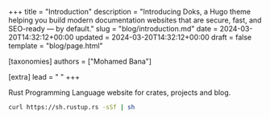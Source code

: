 +++
title = "Introduction"
description = "Introducing Doks, a Hugo theme helping you build modern documentation websites that are secure, fast, and SEO-ready — by default."
slug = "blog/introduction.md"
date = 2024-03-20T14:32:12+00:00
updated = 2024-03-20T14:32:12+00:00
draft = false
template = "blog/page.html"

[taxonomies]
authors = ["Mohamed Bana"]

[extra]
lead = " "
+++

Rust Programming Language website for crates, projects and blog.

```sh
curl https://sh.rustup.rs -sSf | sh
```
